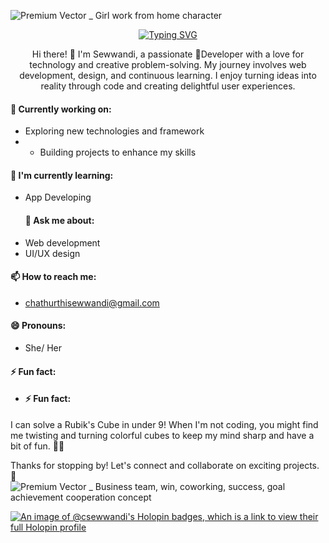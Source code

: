 



![Premium Vector _ Girl work from home character](https://github.com/CSewwandi/CSewwandi/assets/119393512/cc739f64-b90c-4311-88d2-3e736ef8da10)




<p align="center">
  <a href="https://git.io/typing-svg"><img src="https://readme-typing-svg.demolab.com?font=Fira+Code&pause=1000&color=D556F7&background=EB4CFF00&center=true&vCenter=true&random=false&width=435&lines=++++++++++++++++++++HI!!+%F0%9F%91%8B+Im+Sewwandi+Kariyapperuma+%F0%9F%91%A7;+%E2%9D%A4%EF%B8%8FLove+web+Developing+and+Designing+!!;++++++++++++++++++++%F0%9F%91%A9%E2%80%8D%F0%9F%92%BB+Im+Learning+and+Exploring+Here+!!;++++++++++++++++++++%F0%9F%93%B1%F0%9F%8C%9FLets+connect+and+collaborate+On+!!" alt="Typing SVG" /></a>
</p>



<p align="center"> Hi there! 👋
I'm Sewwandi, a passionate 👧Developer with a love for technology and creative problem-solving. My journey involves web development, design, and continuous learning. I enjoy turning ideas into reality through code and creating delightful user experiences.

#### 🔭 Currently working on:
- Exploring new technologies and framework
- - Building projects to enhance my skills
#### 🌱 I'm currently learning:
- App Developing
  #### 💬 Ask me about:
- Web development
- UI/UX design
#### 📫 How to reach me:
- chathurthisewwandi@gmail.com
#### 😄 Pronouns:
- She/ Her
#### ⚡ Fun fact:
- #### ⚡ Fun fact:
I can solve a Rubik's Cube in under 9! When I'm not coding, you might find me twisting and turning colorful cubes to keep my mind sharp and have a bit of fun. 🧩✨

Thanks for stopping by! Let's connect and collaborate on exciting projects. 🚀![Premium Vector _ Business team, win, coworking, success, goal achievement cooperation concept](https://github.com/CSewwandi/CSewwandi/assets/119393512/cf57748c-56cd-48ea-80df-7663540b9394)


</p>













[![An image of @csewwandi's Holopin badges, which is a link to view their full Holopin profile](https://holopin.me/csewwandi)](https://holopin.io/@csewwandi)

